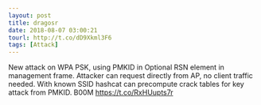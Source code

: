```yaml
---
layout: post
title: dragosr
date: 2018-08-07 03:00:21
tourl: http://t.co/dD9Xkml3F6
tags: [Attack]
---
```

New attack on WPA PSK, using PMKID in Optional RSN element in management frame. Attacker can request directly from AP, no client traffic needed. With known SSID hashcat can precompute crack tables for key attack from PMKID. B00M https://t.co/RxHUupts7r